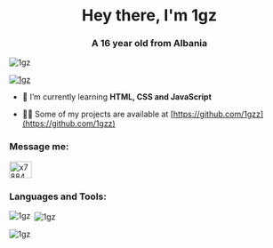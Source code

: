 <h1 align="center">Hey there, I'm 1gz</h1>
<h3 align="center">A 16 year old from Albania</h3>

<p align="left"> <img src="https://komarev.com/ghpvc/?username=1gzz&label=Profile%20views&color=0e75b6&style=flat" alt="1gz" /> </p>

<p align="left"> <a href="https://github.com/ryo-ma/github-profile-trophy"><img src="https://github-profile-trophy.vercel.app/?username=1gzz" alt="1gz" /></a> </p>

- 🌱 I’m currently learning **HTML, CSS and JavaScript**

- 👨‍💻 Some of my projects are available at [https://github.com/1gzz](https://github.com/1gzz)

<h3 align="left">Message me:</h3>
<p align="left">
<a href="https://t.me/x7884" target="blank"><img align="center" src="https://upload.wikimedia.org/wikipedia/commons/thumb/8/82/Telegram_logo.svg/1200px-Telegram_logo.svg.png" alt="x7884" height="30" width="40" /></a>
</p>

<h3 align="left">Languages and Tools:</h3>

<p><img align="left" src="https://github-readme-stats.vercel.app/api/top-langs?username=1gzz&show_icons=true&locale=en&layout=compact" alt="1gz" /></p>

<p>&nbsp;<img align="center" src="https://github-readme-stats.vercel.app/api?username=1gzz&show_icons=true&locale=en" alt="1gz" /></p>

<p><img align="center" src="https://github-readme-streak-stats.herokuapp.com/?user=1gzz&" alt="1gz" /></p>
